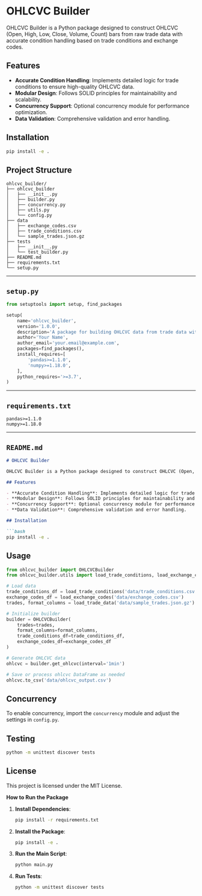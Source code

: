 # OHLCVC Builder

OHLCVC Builder is a Python package designed to construct OHLCVC (Open, High, Low, Close, Volume, Count) bars from raw trade data with accurate condition handling based on trade conditions and exchange codes.

## Features

- **Accurate Condition Handling**: Implements detailed logic for trade conditions to ensure high-quality OHLCVC data.
- **Modular Design**: Follows SOLID principles for maintainability and scalability.
- **Concurrency Support**: Optional concurrency module for performance optimization.
- **Data Validation**: Comprehensive validation and error handling.

## Installation

```bash
pip install -e .
```

## Project Structure

```
ohlcvc_builder/
├── ohlcvc_builder
│   ├── __init__.py
│   ├── builder.py
│   ├── concurrency.py
│   ├── utils.py
│   └── config.py
├── data
│   ├── exchange_codes.csv
│   ├── trade_conditions.csv
│   └── sample_trades.json.gz
├── tests
│   ├── __init__.py
│   └── test_builder.py
├── README.md
├── requirements.txt
└── setup.py
```

---

## `setup.py`

```python
from setuptools import setup, find_packages

setup(
    name='ohlcvc_builder',
    version='1.0.0',
    description='A package for building OHLCVC data from trade data with accurate condition handling.',
    author='Your Name',
    author_email='your.email@example.com',
    packages=find_packages(),
    install_requires=[
        'pandas>=1.1.0',
        'numpy>=1.18.0',
    ],
    python_requires='>=3.7',
)
```

---

## `requirements.txt`

```
pandas>=1.1.0
numpy>=1.18.0
```

---

## `README.md`

```markdown
# OHLCVC Builder

OHLCVC Builder is a Python package designed to construct OHLCVC (Open, High, Low, Close, Volume, Count) bars from raw trade data with accurate condition handling based on trade conditions and exchange codes.

## Features

- **Accurate Condition Handling**: Implements detailed logic for trade conditions to ensure high-quality OHLCVC data.
- **Modular Design**: Follows SOLID principles for maintainability and scalability.
- **Concurrency Support**: Optional concurrency module for performance optimization.
- **Data Validation**: Comprehensive validation and error handling.

## Installation

```bash
pip install -e .
```

## Usage

```python
from ohlcvc_builder import OHLCVCBuilder
from ohlcvc_builder.utils import load_trade_conditions, load_exchange_codes, load_trade_data

# Load data
trade_conditions_df = load_trade_conditions('data/trade_conditions.csv')
exchange_codes_df = load_exchange_codes('data/exchange_codes.csv')
trades, format_columns = load_trade_data('data/sample_trades.json.gz')

# Initialize builder
builder = OHLCVCBuilder(
    trades=trades,
    format_columns=format_columns,
    trade_conditions_df=trade_conditions_df,
    exchange_codes_df=exchange_codes_df
)

# Generate OHLCVC data
ohlcvc = builder.get_ohlcvc(interval='1min')

# Save or process ohlcvc DataFrame as needed
ohlcvc.to_csv('data/ohlcvc_output.csv')
```

## Concurrency

To enable concurrency, import the `concurrency` module and adjust the settings in `config.py`.

## Testing

```bash
python -m unittest discover tests
```

## License

This project is licensed under the MIT License.


**How to Run the Package**

1. **Install Dependencies**:

   ```bash
   pip install -r requirements.txt
   ```

2. **Install the Package**:

   ```bash
   pip install -e .
   ```

3. **Run the Main Script**:

   ```bash
   python main.py
   ```

4. **Run Tests**:

   ```bash
   python -m unittest discover tests
   ```
